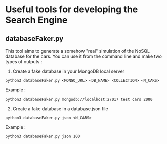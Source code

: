 # Useful tools for developing the Search Engine

## databaseFaker.py

This tool aims to generate a somehow "real" simulation of the NoSQL database for the cars. You can use it from the command line and make two types of outputs :

1. Create a fake database in your MongoDB local server

`python3 databaseFaker.py <MONGO_URL> <DB_NAME> <COLLECTION> <N_CARS> `

Example :

`python3 databaseFaker.py mongodb://localhost:27017 test cars 2000 `

2. Create a fake database in a database.json file

`python3 databaseFaker.py json <N_CARS>`

Example :

`python3 databaseFaker.py json 100`
